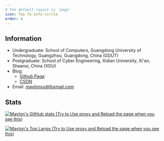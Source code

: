 ```yaml
---
# the default layout is 'page'
icon: fas fa-info-circle
order: 4
---
```


## Information
- Undergraduate: School of Computers, Guangdong University of Technology, Guangzhou, Guangdong, China (GDUT)
- Postgraduate: School of Cyber Engineering, Xidian University, Xi'an, Shaanxi, China (XDU)
- Blog: 
  - [Github Page](https://Country-If.github.io)
  - [CSDN](https://blog.csdn.net/weixin_45824303)
- Email: maylonxu@foxmail.com

## Stats
<!-- &hide=stars,commits,prs,issues,contribs -->
<!-- &theme=dark, radical, merko, gruvbox, tokyonight, onedark, cobalt, synthwave, highcontrast, dracula -->
[![Maylon's GitHub stats (Try to Use proxy and Reload the page when you see this)](https://github-readme-stats-three-brown-35.vercel.app/api?username=Country-If&show_icons=true&theme=radical&include_all_commits=true)](https://github.com/Country-If)

<!-- ?hide=language1,language2 -->
<!-- &layout=compact -->
[![Maylon's Top Langs (Try to Use proxy and Reload the page when you see this)](https://github-readme-stats-three-brown-35.vercel.app/api/top-langs/?username=Country-If&hide=tcl,xslt,jupyter%20notebook,smarty&theme=tokyonight&layout=compact)](https://github.com/Country-If)

<!-- icons: https://rahuldkjain.github.io/gh-profile-readme-generator/ -->

